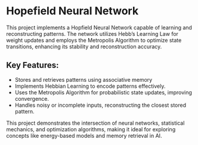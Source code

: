 # Hopefield Neural Network

This project implements a Hopfield Neural Network capable of learning and reconstructing patterns. The network utilizes Hebb’s Learning Law for weight updates and employs the Metropolis Algorithm to optimize state transitions, enhancing its stability and reconstruction accuracy.

## Key Features:

- Stores and retrieves patterns using associative memory
- Implements Hebbian Learning to encode patterns effectively.
- Uses the Metropolis Algorithm for probabilistic state updates, improving convergence.
- Handles noisy or incomplete inputs, reconstructing the closest stored pattern.

This project demonstrates the intersection of neural networks, statistical mechanics, and optimization algorithms, making it ideal for exploring concepts like energy-based models and memory retrieval in AI.
